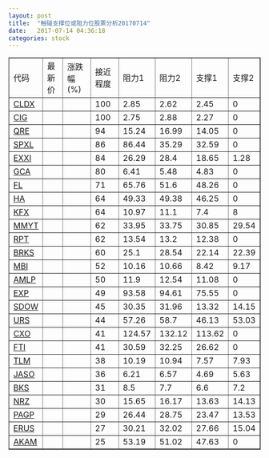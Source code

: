 ```yaml
---
layout: post
title:  "触碰支撑位或阻力位股票分析20170714"
date:   2017-07-14 04:36:18
categories: stock
---
```

<script type="text/javascript">
var stockList = []
stockList.push('gb_cldx');
stockList.push('gb_cig');
stockList.push('gb_qre');
stockList.push('gb_spxl');
stockList.push('gb_exxi');
stockList.push('gb_gca');
stockList.push('gb_fl');
stockList.push('gb_ha');
stockList.push('gb_kfx');
stockList.push('gb_mmyt');
stockList.push('gb_rpt');
stockList.push('gb_brks');
stockList.push('gb_mbi');
stockList.push('gb_amlp');
stockList.push('gb_exp');
stockList.push('gb_sdow');
stockList.push('gb_urs');
stockList.push('gb_cxo');
stockList.push('gb_fti');
stockList.push('gb_tlm');
stockList.push('gb_jaso');
stockList.push('gb_bks');
stockList.push('gb_nrz');
stockList.push('gb_pagp');
stockList.push('gb_erus');
stockList.push('gb_akam');
</script>
<table border="1">
 <tr>
 <td>代码</td>
 <td>最新价</td>
 <td>涨跌幅(%)</td>
 <td>接近程度</td>
 <td>阻力1</td>
 <td>阻力2</td>
 <td>支撑1</td>
 <td>支撑2</td>
</tr>
  <tr id="cldx" class="green">
  <td><a href="http://stock.finance.sina.com.cn/usstock/quotes/CLDX.html" target="_blank">CLDX</a></td><td></td><td></td><td>100</td><td>2.85</td><td>2.62</td><td>2.45</td><td>0</td></tr>
  <tr id="cig" class="red">
  <td><a href="http://stock.finance.sina.com.cn/usstock/quotes/CIG.html" target="_blank">CIG</a></td><td></td><td></td><td>100</td><td>2.75</td><td>2.88</td><td>2.27</td><td>0</td></tr>
  <tr id="qre" class="red">
  <td><a href="http://stock.finance.sina.com.cn/usstock/quotes/QRE.html" target="_blank">QRE</a></td><td></td><td></td><td>94</td><td>15.24</td><td>16.99</td><td>14.05</td><td>0</td></tr>
  <tr id="spxl" class="red">
  <td><a href="http://stock.finance.sina.com.cn/usstock/quotes/SPXL.html" target="_blank">SPXL</a></td><td></td><td></td><td>86</td><td>86.44</td><td>35.29</td><td>32.59</td><td>0</td></tr>
  <tr id="exxi" class="green">
  <td><a href="http://stock.finance.sina.com.cn/usstock/quotes/EXXI.html" target="_blank">EXXI</a></td><td></td><td></td><td>84</td><td>26.29</td><td>28.4</td><td>18.65</td><td>1.28</td></tr>
  <tr id="gca" class="green">
  <td><a href="http://stock.finance.sina.com.cn/usstock/quotes/GCA.html" target="_blank">GCA</a></td><td></td><td></td><td>80</td><td>6.41</td><td>5.48</td><td>4.83</td><td>0</td></tr>
  <tr id="fl" class="green">
  <td><a href="http://stock.finance.sina.com.cn/usstock/quotes/FL.html" target="_blank">FL</a></td><td></td><td></td><td>71</td><td>65.76</td><td>51.6</td><td>48.26</td><td>0</td></tr>
  <tr id="ha" class="green">
  <td><a href="http://stock.finance.sina.com.cn/usstock/quotes/HA.html" target="_blank">HA</a></td><td></td><td></td><td>64</td><td>49.33</td><td>49.38</td><td>46.25</td><td>0</td></tr>
  <tr id="kfx" class="green">
  <td><a href="http://stock.finance.sina.com.cn/usstock/quotes/KFX.html" target="_blank">KFX</a></td><td></td><td></td><td>64</td><td>10.97</td><td>11.1</td><td>7.4</td><td>8</td></tr>
  <tr id="mmyt" class="red">
  <td><a href="http://stock.finance.sina.com.cn/usstock/quotes/MMYT.html" target="_blank">MMYT</a></td><td></td><td></td><td>62</td><td>33.95</td><td>33.75</td><td>30.85</td><td>29.54</td></tr>
  <tr id="rpt" class="red">
  <td><a href="http://stock.finance.sina.com.cn/usstock/quotes/RPT.html" target="_blank">RPT</a></td><td></td><td></td><td>62</td><td>13.54</td><td>13.2</td><td>12.38</td><td>0</td></tr>
  <tr id="brks" class="red">
  <td><a href="http://stock.finance.sina.com.cn/usstock/quotes/BRKS.html" target="_blank">BRKS</a></td><td></td><td></td><td>60</td><td>25.1</td><td>28.54</td><td>22.14</td><td>22.39</td></tr>
  <tr id="mbi" class="red">
  <td><a href="http://stock.finance.sina.com.cn/usstock/quotes/MBI.html" target="_blank">MBI</a></td><td></td><td></td><td>52</td><td>10.16</td><td>10.66</td><td>8.42</td><td>9.17</td></tr>
  <tr id="amlp" class="green">
  <td><a href="http://stock.finance.sina.com.cn/usstock/quotes/AMLP.html" target="_blank">AMLP</a></td><td></td><td></td><td>50</td><td>11.9</td><td>12.54</td><td>11.08</td><td>0</td></tr>
  <tr id="exp" class="red">
  <td><a href="http://stock.finance.sina.com.cn/usstock/quotes/EXP.html" target="_blank">EXP</a></td><td></td><td></td><td>49</td><td>93.58</td><td>94.61</td><td>75.55</td><td>0</td></tr>
  <tr id="sdow" class="red">
  <td><a href="http://stock.finance.sina.com.cn/usstock/quotes/SDOW.html" target="_blank">SDOW</a></td><td></td><td></td><td>45</td><td>30.35</td><td>31.96</td><td>13.32</td><td>14.15</td></tr>
  <tr id="urs" class="green">
  <td><a href="http://stock.finance.sina.com.cn/usstock/quotes/URS.html" target="_blank">URS</a></td><td></td><td></td><td>44</td><td>57.26</td><td>58.7</td><td>46.13</td><td>53.03</td></tr>
  <tr id="cxo" class="red">
  <td><a href="http://stock.finance.sina.com.cn/usstock/quotes/CXO.html" target="_blank">CXO</a></td><td></td><td></td><td>41</td><td>124.57</td><td>132.12</td><td>113.62</td><td>0</td></tr>
  <tr id="fti" class="green">
  <td><a href="http://stock.finance.sina.com.cn/usstock/quotes/FTI.html" target="_blank">FTI</a></td><td></td><td></td><td>41</td><td>30.59</td><td>32.25</td><td>26.62</td><td>0</td></tr>
  <tr id="tlm" class="green">
  <td><a href="http://stock.finance.sina.com.cn/usstock/quotes/TLM.html" target="_blank">TLM</a></td><td></td><td></td><td>38</td><td>10.19</td><td>10.94</td><td>7.57</td><td>7.93</td></tr>
  <tr id="jaso" class="red">
  <td><a href="http://stock.finance.sina.com.cn/usstock/quotes/JASO.html" target="_blank">JASO</a></td><td></td><td></td><td>36</td><td>6.21</td><td>6.57</td><td>4.69</td><td>5.63</td></tr>
  <tr id="bks" class="green">
  <td><a href="http://stock.finance.sina.com.cn/usstock/quotes/BKS.html" target="_blank">BKS</a></td><td></td><td></td><td>31</td><td>8.5</td><td>7.7</td><td>6.6</td><td>7.2</td></tr>
  <tr id="nrz" class="red">
  <td><a href="http://stock.finance.sina.com.cn/usstock/quotes/NRZ.html" target="_blank">NRZ</a></td><td></td><td></td><td>30</td><td>15.65</td><td>16.17</td><td>13.63</td><td>14.13</td></tr>
  <tr id="pagp" class="red">
  <td><a href="http://stock.finance.sina.com.cn/usstock/quotes/PAGP.html" target="_blank">PAGP</a></td><td></td><td></td><td>29</td><td>26.44</td><td>28.75</td><td>23.47</td><td>13.53</td></tr>
  <tr id="erus" class="red">
  <td><a href="http://stock.finance.sina.com.cn/usstock/quotes/ERUS.html" target="_blank">ERUS</a></td><td></td><td></td><td>27</td><td>30.21</td><td>32.02</td><td>27.66</td><td>15.04</td></tr>
  <tr id="akam" class="red">
  <td><a href="http://stock.finance.sina.com.cn/usstock/quotes/AKAM.html" target="_blank">AKAM</a></td><td></td><td></td><td>25</td><td>53.19</td><td>51.02</td><td>47.63</td><td>0</td></tr>
</table>
